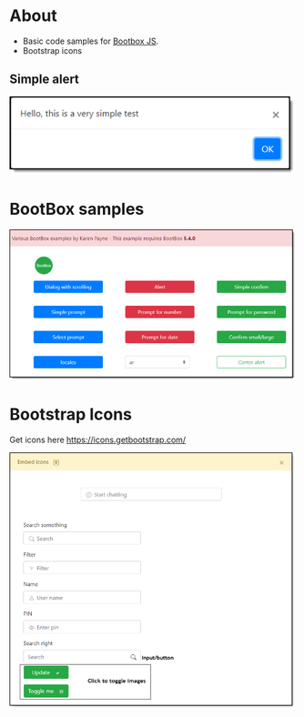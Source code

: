 # About

- Basic code samples for [Bootbox JS](http://bootboxjs.com/).
- Bootstrap icons

## Simple alert
![screen](./asserts/B1.png)

# BootBox samples

![screen](./asserts/B2.png)

# Bootstrap Icons

Get icons here <https://icons.getbootstrap.com/>

![screen](./asserts/B3.png)
